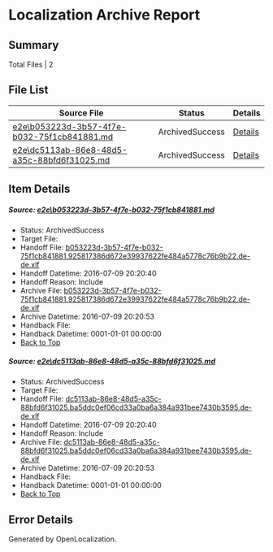 # <a name='report-top'></a> Localization Archive Report

## Summary
 Total Files | 2

## File List
 Source File | Status | Details 
 ----------- | ------ | ------- 
 [e2e\b053223d-3b57-4f7e-b032-75f1cb841881.md](https://github.com/OpenLocalizationTestOrg/oltest/blob/e6e3948faa42e5d6b097ca716744b945caf940e7/e2e/b053223d-3b57-4f7e-b032-75f1cb841881.md) | ArchivedSuccess | [Details](#972436c53ec73aac10db625811fa064c4e1853c26)
 [e2e\dc5113ab-86e8-48d5-a35c-88bfd6f31025.md](https://github.com/OpenLocalizationTestOrg/oltest/blob/e6e3948faa42e5d6b097ca716744b945caf940e7/e2e/dc5113ab-86e8-48d5-a35c-88bfd6f31025.md) | ArchivedSuccess | [Details](#4c106fa4125f041edbe73dffabf1dd16ac0c66e19)

## Item Details
##### <a name='972436c53ec73aac10db625811fa064c4e1853c26'></a> Source: [e2e\b053223d-3b57-4f7e-b032-75f1cb841881.md](https://github.com/OpenLocalizationTestOrg/oltest/blob/e6e3948faa42e5d6b097ca716744b945caf940e7/e2e/b053223d-3b57-4f7e-b032-75f1cb841881.md)
* Status: ArchivedSuccess
* Target File: 
* Handoff File: [b053223d-3b57-4f7e-b032-75f1cb841881.925817386d672e39937622fe484a5778c76b9b22.de-de.xlf](https://github.com/OpenLocalizationTestOrg/olhandoff-e2e/blob/5a0ac01f739b8a437ed7ed30ae09373db4ba79ff/ol-handoff/OpenLocalizationTestOrg/oltest-dede-fly/ci/b053223d-3b57-4f7e-b032-75f1cb841881.925817386d672e39937622fe484a5778c76b9b22.de-de.xlf)
* Handoff Datetime: 2016-07-09 20:20:40
* Handoff Reason: Include
* Archive File: [b053223d-3b57-4f7e-b032-75f1cb841881.925817386d672e39937622fe484a5778c76b9b22.de-de.xlf](https://github.com/OpenLocalizationTestOrg/olhandoff-e2e/blob/8b67f0c223a127cb0054dc431b3556ace6bc1a41/ol-archive/OpenLocalizationTestOrg/oltest-dede-fly/ci/b053223d-3b57-4f7e-b032-75f1cb841881.925817386d672e39937622fe484a5778c76b9b22.de-de.xlf)
* Archive Datetime: 2016-07-09 20:20:53
* Handback File: 
* Handback Datetime: 0001-01-01 00:00:00
* [Back to Top](#report-top)

##### <a name='4c106fa4125f041edbe73dffabf1dd16ac0c66e19'></a> Source: [e2e\dc5113ab-86e8-48d5-a35c-88bfd6f31025.md](https://github.com/OpenLocalizationTestOrg/oltest/blob/e6e3948faa42e5d6b097ca716744b945caf940e7/e2e/dc5113ab-86e8-48d5-a35c-88bfd6f31025.md)
* Status: ArchivedSuccess
* Target File: 
* Handoff File: [dc5113ab-86e8-48d5-a35c-88bfd6f31025.ba5ddc0ef06cd33a0ba6a384a931bee7430b3595.de-de.xlf](https://github.com/OpenLocalizationTestOrg/olhandoff-e2e/blob/5a0ac01f739b8a437ed7ed30ae09373db4ba79ff/ol-handoff/OpenLocalizationTestOrg/oltest-dede-fly/ci/dc5113ab-86e8-48d5-a35c-88bfd6f31025.ba5ddc0ef06cd33a0ba6a384a931bee7430b3595.de-de.xlf)
* Handoff Datetime: 2016-07-09 20:20:40
* Handoff Reason: Include
* Archive File: [dc5113ab-86e8-48d5-a35c-88bfd6f31025.ba5ddc0ef06cd33a0ba6a384a931bee7430b3595.de-de.xlf](https://github.com/OpenLocalizationTestOrg/olhandoff-e2e/blob/8b67f0c223a127cb0054dc431b3556ace6bc1a41/ol-archive/OpenLocalizationTestOrg/oltest-dede-fly/ci/dc5113ab-86e8-48d5-a35c-88bfd6f31025.ba5ddc0ef06cd33a0ba6a384a931bee7430b3595.de-de.xlf)
* Archive Datetime: 2016-07-09 20:20:53
* Handback File: 
* Handback Datetime: 0001-01-01 00:00:00
* [Back to Top](#report-top)


## Error Details

Generated by OpenLocalization.
